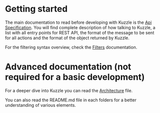 # Getting started

The main documentation to read before developing with Kuzzle is the [Api Specification](api-specification.md). You will find complete description of how talking to Kuzzle, a list with all entry points for REST API, the format of the message to be sent for all actions and the format of the object returned by Kuzzle.

For the filtering syntax overview, check the [Filters](filters.md) documentation.

# Advanced documentation (not required for a basic development)

For a deeper dive into Kuzzle  you can read the [Architecture](architecture.md) file.

You can also read the README.md file in each folders for a better understanding of various elements.